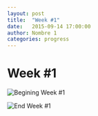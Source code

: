 ```yaml
---
layout: post
title:  "Week #1"
date:   2015-09-14 17:00:00
author: Nombre 1
categories: progress
---
```


# Week #1

![Begining Week #1]({{site.baseurl}}/assets/week-progress/w1a.jpg)

![End Week #1]({{site.baseurl}}/assets/week-progress/w1z.jpg)
